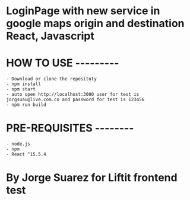 # LoginPage with new service in google maps origin and destination React, Javascript

# HOW TO USE ---------

	- Download or clone the repositoty
	- npm install
	- npm start
	- auto open http://localhost:3000 user for test is jorgsuau@live.com.co and password for test is 123456
	- npm run build

# PRE-REQUISITES --------
	- node.js
	- npm
	- React ^15.5.4

# By Jorge Suarez for Liftit frontend test

